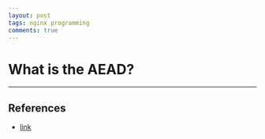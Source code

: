 ```yaml
---
layout: post
tags: nginx programming
comments: true
---
```


# What is the AEAD?

---

## References

* [link](https://security.stackexchange.com/questions/57423/openssl-ciphers-sha384-and-aead)
